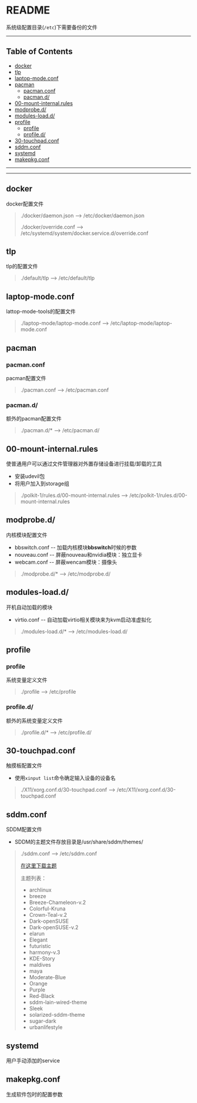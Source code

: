 # README

系统级配置目录(`/etc`)下需要备份的文件

---

## Table of Contents

<!-- vim-markdown-toc GFM -->

* [docker](#docker)
* [tlp](#tlp)
* [laptop-mode.conf](#laptop-modeconf)
* [pacman](#pacman)
    * [pacman.conf](#pacmanconf)
    * [pacman.d/](#pacmand)
* [00-mount-internal.rules](#00-mount-internalrules)
* [modprobe.d/](#modprobed)
* [modules-load.d/](#modules-loadd)
* [profile](#profile)
    * [profile](#profile-1)
    * [profile.d/](#profiled)
* [30-touchpad.conf](#30-touchpadconf)
* [sddm.conf](#sddmconf)
* [systemd](#systemd)
* [makepkg.conf](#makepkgconf)

<!-- vim-markdown-toc -->

---

---

## docker

docker配置文件

> ./docker/daemon.json --> /etc/docker/daemon.json
>
> ./docker/override.conf --> /etc/systemd/system/docker.service.d/override.conf

## tlp

tlp的配置文件

> ./default/tlp --> /etc/default/tlp

## laptop-mode.conf

lattop-mode-tools的配置文件

> ./laptop-mode/laptop-mode.conf --> /etc/laptop-mode/laptop-mode.conf

## pacman

### pacman.conf

pacman配置文件

> ./pacman.conf --> /etc/pacman.conf

### pacman.d/

额外的pacman配置文件

> ./pacman.d/* --> /etc/pacman.d/

## 00-mount-internal.rules

使普通用户可以通过文件管理器对外置存储设备进行挂载/卸载的工具

- 安装udevil包
- 将用户加入到storage组

> ./polkit-1/rules.d/00-mount-internal.rules --> /etc/polkit-1/rules.d/00-mount-internal.rules

## modprobe.d/

内核模块配置文件

- bbswitch.conf -- 加载内核模块**bbswitch**时候的参数
- nouveau.conf -- 屏蔽nouveau和nvidia模块：独立显卡
- webcam.conf -- 屏蔽wencam模块：摄像头

> ./modprobe.d/* --> /etc/modprobe.d/

## modules-load.d/

开机自动加载的模块

- virtio.conf -- 自动加载virtio相关模块来为kvm启动准虚拟化

> ./modules-load.d/* --> /etc/modules-load.d/

## profile

### profile

系统变量定义文件

> ./profile --> /etc/profile

### profile.d/

额外的系统变量定义文件

> ./profile.d/* --> /etc/profile.d/

## 30-touchpad.conf

触摸板配置文件

- 使用`xinput list`命令确定输入设备的设备名

> ./X11/xorg.conf.d/30-touchpad.conf --> /etc/X11/xorg.conf.d/30-touchpad.conf

## sddm.conf

SDDM配置文件

- SDDM的主题文件存放目录是/usr/share/sddm/themes/

> ./sddm.conf --> /etc/sddm.conf
>
> [在这里下载主题](https://store.kde.org/browse/cat/101/)
>
> 主题列表：
>
> - archlinux
> - breeze
> - Breeze-Chameleon-v.2
> - Colorful-Kruna
> - Crown-Teal-v.2
> - Dark-openSUSE
> - Dark-openSUSE-v.2
> - elarun
> - Elegant
> - futuristic
> - harmony-v.3
> - KDE-Story
> - maldives
> - maya
> - Moderate-Blue
> - Orange
> - Purple
> - Red-Black
> - sddm-lain-wired-theme
> - Sleek
> - solarized-sddm-theme
> - sugar-dark
> - urbanlifestyle

## systemd

用户手动添加的service

## makepkg.conf

生成软件包时的配置参数
